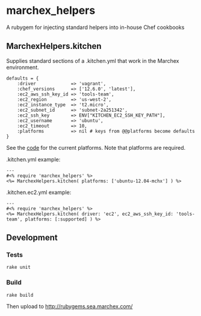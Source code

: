 # marchex_helpers
A rubygem for injecting standard helpers into in-house Chef cookbooks

## MarchexHelpers.kitchen
Supplies standard sections of a .kitchen.yml that work in the Marchex environment. 

```
defaults = {
    :driver             => 'vagrant',
    :chef_versions      => ['12.6.0', 'latest'],
    :ec2_aws_ssh_key_id => 'tools-team',
    :ec2_region         => 'us-west-2',
    :ec2_instance_type  => 't2.micro',
    :ec2_subnet_id      => 'subnet-2a251342',
    :ec2_ssh_key        => ENV["KITCHEN_EC2_SSH_KEY_PATH"],
    :ec2_username       => 'ubuntu',
    :ec2_timeout        => 10,
    :platforms          => nil # keys from @@platforms become defaults
}
```
See the [code](https://github.marchex.com/marchex-chef/marchex_helpers/blob/master/lib/marchex_helpers/helpers/kitchen.rb#L6) for the current platforms.  Note that platforms are required.

.kitchen.yml example:
```
---
#<% require 'marchex_helpers' %>
<%= MarchexHelpers.kitchen( platforms: ['ubuntu-12.04-mchx'] ) %>
```
.kitchen.ec2.yml example:
```
---
#<% require 'marchex_helpers' %>
<%= MarchexHelpers.kitchen( driver: 'ec2', ec2_aws_ssh_key_id: 'tools-team', platforms: [:supported] ) %>
```

## Development

### Tests

```
rake unit
```

### Build

```
rake build
```

Then upload to http://rubygems.sea.marchex.com/
